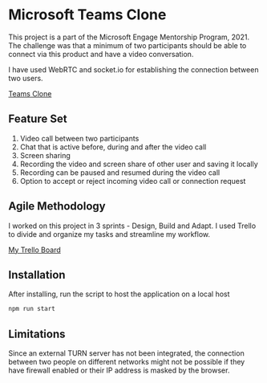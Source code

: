# Microsoft Teams Clone

This project is a part of the Microsoft Engage Mentorship Program, 2021.
The challenge was that a minimum of two participants should be able to connect via this product and have a video conversation.

I have used WebRTC and socket.io for establishing the connection between two users.

[Teams Clone](https://teams-clone-engage.herokuapp.com/)

## Feature Set

1. Video call between two participants
2. Chat that is active before, during and after the video call
3. Screen sharing
4. Recording the video and screen share of other user and saving it locally
5. Recording can be paused and resumed during the video call
6. Option to accept or reject incoming video call or connection request

## Agile Methodology

I worked on this project in 3 sprints - Design, Build and Adapt. I used Trello to divide and organize my tasks and streamline my workflow.

[My Trello Board](https://trello.com/b/cHZxvdv8)

## Installation

After installing, run the script to host the application on a local host

```bash
npm run start
```

## Limitations

Since an external TURN server has not been integrated, the connection between two people on different networks might not be possible if they have firewall enabled or their IP address is masked by the browser.
